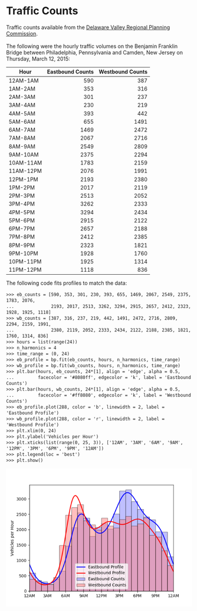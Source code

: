 # Traffic Counts
Traffic counts available from the [Delaware Valley Regional Planning Commission](https://www.dvrpc.org/webmaps/TrafficCounts/). </br>
</br>
The following were the hourly traffic volumes on the Benjamin Franklin Bridge between Philadelphia, Pennsylvania and Camden, New Jersey on Thursday, March 12, 2015:

|Hour     |Eastbound Counts|Westbound Counts
|---------|---------------:|---------------:|
|12AM-1AM |590             |387             |
|1AM-2AM  |353             |316             |
|2AM-3AM  |301             |237             |
|3AM-4AM  |230             |219             |
|4AM-5AM  |393             |442             |
|5AM-6AM  |655             |1491            |
|6AM-7AM  |1469            |2472            |
|7AM-8AM  |2067            |2716            |
|8AM-9AM  |2549            |2809            |
|9AM-10AM |2375            |2294            |
|10AM-11AM|1783            |2159            |
|11AM-12PM|2076            |1991            |
|12PM-1PM |2193            |2380            |
|1PM-2PM  |2017            |2119            |
|2PM-3PM  |2513            |2052            |
|3PM-4PM  |3262            |2333            |
|4PM-5PM  |3294            |2434            |
|5PM-6PM  |2915            |2122            |
|6PM-7PM  |2657            |2188            |
|7PM-8PM  |2412            |2385            |
|8PM-9PM  |2323            |1821            |
|9PM-10PM |1928            |1760            |
|10PM-11PM|1925            |1314            |
|11PM-12PM|1118            |836             |

The following code fits profiles to match the data:
```
>>> eb_counts = [590, 353, 301, 230, 393, 655, 1469, 2067, 2549, 2375, 1783, 2076, 
...              2193, 2017, 2513, 3262, 3294, 2915, 2657, 2412, 2323, 1928, 1925, 1118]
>>> wb_counts = [387, 316, 237, 219, 442, 1491, 2472, 2716, 2809, 2294, 2159, 1991,
...              2380, 2119, 2052, 2333, 2434, 2122, 2188, 2385, 1821, 1760, 1314, 836]
>>> hours = list(range(24))
>>> n_harmonics = 4
>>> time_range = (0, 24)
>>> eb_profile = bp.fit(eb_counts, hours, n_harmonics, time_range)
>>> wb_profile = bp.fit(wb_counts, hours, n_harmonics, time_range)
>>> plt.bar(hours, eb_counts, 24*[1], align = 'edge', alpha = 0.5,
...         facecolor = '#8080ff', edgecolor = 'k', label = 'Eastbound Counts')
>>> plt.bar(hours, wb_counts, 24*[1], align = 'edge', alpha = 0.5,
...         facecolor = '#ff8080', edgecolor = 'k', label = 'Westbound Counts')
>>> eb_profile.plot(288, color = 'b', linewidth = 2, label = 'Eastbound Profile')
>>> wb_profile.plot(288, color = 'r', linewidth = 2, label = 'Westbound Profile')
>>> plt.xlim(0, 24)
>>> plt.ylabel('Vehicles per Hour')
>>> plt.xticks(list(range(0, 25, 3)), ['12AM', '3AM', '6AM', '9AM', '12PM', '3PM', '6PM', '9PM', '12AM'])
>>> plt.legend(loc = 'best')
>>> plt.show()
```
![alt text](TrafficCounts.png "Fitting profiles to match hourly traffic counts")